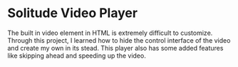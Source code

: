 # Solitude Video Player

The built in video element in HTML is extremely difficult to customize. Through this project, I learned how to hide the control interface of the video and create my own in its stead. This player also has some added features like skipping ahead and speeding up the video. 
